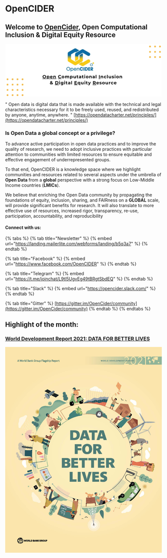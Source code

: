 # OpenCIDER

## Welcome to [OpenCider](https://twitter.com/OpenCIDER), Open Computational Inclusion & Digital Equity Resource <a id="welcome-to-opencider-open-computational-inclusion-and-digital-equity-resource"></a>

![](.gitbook/assets/opencider_twitter.jpg)

" Open data is digital data that is made available with the technical and legal characteristics necessary for it to be freely used, reused, and redistributed by anyone, anytime, anywhere. " [https://opendatacharter.net/principles/](https://opendatacharter.net/principles/)   


###                                     Is Open Data a global concept or a privilege?

To advance active participation in open data practices and to improve the quality of research, we need to adopt inclusive practices with particular attention to communities with limited resources to ensure equitable and effective engagement of underrepresented groups. 

To that end, OpenCIDER is a knowledge space where we highlight communities and resources related to several aspects under the umbrella of **Open Data** from a **global** perspective with a strong focus on Low-Middle Income countries \(**LMICs**\). 

We believe that enriching the Open Data community by propagating the foundations of equity, inclusion, sharing, and FAIRness on a **GLOBAL** scale, will provide significant benefits for research. It will also translate to more effective use of resources, increased rigor, transparency, re-use, participation, accountability, and reproducibility

#### Connect with us:

{% tabs %}
{% tab title="Newsletter" %}
{% embed url="https://landing.mailerlite.com/webforms/landing/b5q3a7" %}
{% endtab %}

{% tab title="Facebook" %}
{% embed url="https://www.facebook.com/OpenCIDER" %}
{% endtab %}

{% tab title="Telegram" %}
{% embed url="https://t.me/joinchat/L9tl5UgvEg49tBRgtSbdEQ" %}
{% endtab %}

{% tab title="Slack" %}
{% embed url="https://opencider.slack.com/" %}
{% endtab %}

{% tab title="Gitter" %}
[https://gitter.im/OpenCider/community](https://gitter.im/OpenCider/community)
{% endtab %}
{% endtabs %}

## Highlight of the month:  

### [World Development Report 2021: DATA FOR BETTER LIVES](https://www.worldbank.org/en/publication/wdr2021)

![](.gitbook/assets/dataforbetterlives_page_001.jpg)









